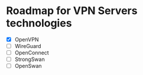 # Roadmap for VPN Servers technologies

- [x] OpenVPN
- [ ] WireGuard
- [ ] OpenConnect
- [ ] StrongSwan
- [ ] OpenSwan
